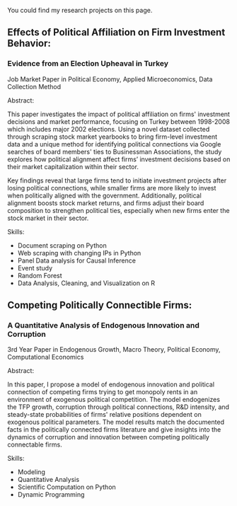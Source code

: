 You could find my research projects on this page. 

## Effects of Political Affiliation on Firm Investment Behavior:
### Evidence from an Election Upheaval in Turkey
Job Market Paper in Political Economy, Applied Microeconomics, Data Collection Method

Abstract:

This paper investigates the impact of political affiliation on firms' investment decisions and market performance, focusing on Turkey between 1998-2008 which includes major 2002 elections. Using a novel dataset collected through scraping stock market yearbooks to bring firm-level investment data and a unique method for identifying political connections via Google searches of board members' ties to Businessman Associations, the study explores how political alignment affect firms’ investment decisions based on their market capitalization within their sector.

Key findings reveal that large firms tend to initiate investment projects after losing political connections, while smaller firms are more likely to invest when politically aligned with the government. Additionally, political alignment boosts stock market returns, and firms adjust their board composition to strengthen political ties, especially when new firms enter the stock market in their sector.

Skills: 
- Document scraping on Python
- Web scraping with changing IPs in Python
- Panel Data analysis for Causal Inference
- Event study
- Random Forest
- Data Analysis, Cleaning, and Visualization on R

## Competing Politically Connectible Firms:
### A Quantitative Analysis of Endogenous Innovation and Corruption
3rd Year Paper in Endogenous Growth, Macro Theory, Political Economy, Computational Economics

Abstract: 

In this paper, I propose a model of endogenous innovation and political connection of competing firms trying to get monopoly rents in an environment of exogenous political competition. The model endogenizes the TFP growth, corruption through political connections, R\&D intensity, and steady-state probabilities of firms' relative positions dependent on exogenous political parameters. The model results match the documented facts in the politically connected firms literature and give insights into the dynamics of corruption and innovation between competing politically connectable firms. 

Skills:
- Modeling
- Quantitative Analysis
- Scientific Computation on Python
- Dynamic Programming